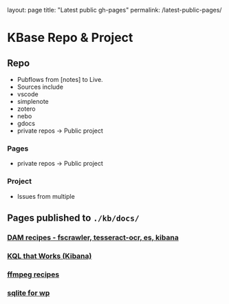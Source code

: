 layout: page
title: "Latest public gh-pages"
permalink: /latest-public-pages/

# KBase Repo & Project

## Repo

* Pubflows from [notes] to Live. 
* Sources include 
*   vscode
*   simplenote
*   zotero 
*   nebo
*   gdocs
*   private repos -> Public project

### Pages

*   private repos -> Public project

### Project
* Issues from multiple 

## Pages published to `./kb/docs/`
### [**DAM recipes - fscrawler, tesseract-ocr, es, kibana**](https://smcnally.github.io/kb/DAM%20-%20fscrawler,%20tesseract-ocr,%20es,%20kibana.html)
### [**KQL that Works (Kibana)**](https://smcnally.github.io/kb/Kibana%20KQL%20that%20Works.html)
### [**ffmpeg recipes**](https://smcnally.github.io/kb/ffmpeg%20recipes.html)
### [**sqlite for wp**](https://smcnally.github.io/kb/2022-01-31.md)


